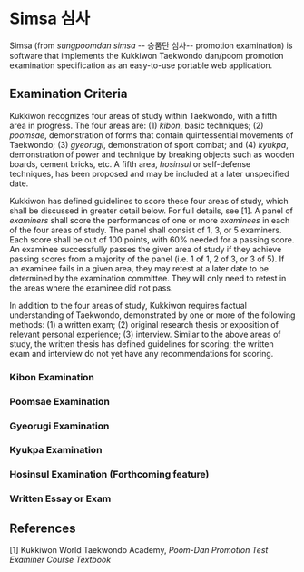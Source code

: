 # Simsa 심사

Simsa (from *sungpoomdan simsa* -- 승품단 심사-- promotion examination) is
software that implements the Kukkiwon Taekwondo dan/poom promotion examination
specification as an easy-to-use portable web application. 

## Examination Criteria

Kukkiwon recognizes four areas of study within Taekwondo, with a fifth area in
progress. The four areas are: (1) *kibon*, basic techniques; (2) *poomsae*,
demonstration of forms that contain quintessential movements of Taekwondo; (3)
*gyeorugi*, demonstration of sport combat; and (4) *kyukpa*, demonstration of
power and technique by breaking objects such as wooden boards, cement bricks,
etc. A fifth area, *hosinsul* or self-defense techniques, has been proposed and
may be included at a later unspecified date.

Kukkiwon has defined guidelines to score these four areas of study, which shall
be discussed in greater detail below. For full details, see [1]. A panel of
*examiners* shall score the performances of one or more *examinees* in each of
the four areas of study. The panel shall consist of 1, 3, or 5 examiners. Each
score shall be out of 100 points, with 60% needed for a passing score. An
examinee successfully passes the given area of study if they achieve passing
scores from a majority of the panel (i.e. 1 of 1, 2 of 3, or 3 of 5). If an
examinee fails in a given area, they may retest at a later date to be determined
by the examination committee. They will only need to retest in the areas where
the examinee did not pass.

In addition to the four areas of study, Kukkiwon requires factual understanding
of Taekwondo, demonstrated by one or more of the following methods: (1) a
written exam; (2) original research thesis or exposition of relevant personal
experience; (3) interview. Similar to the above areas of study, the written
thesis has defined guidelines for scoring; the written exam and interview do
not yet have any recommendations for scoring.

### Kibon Examination

### Poomsae Examination

### Gyeorugi Examination

### Kyukpa Examination

### Hosinsul Examination (Forthcoming feature)

### Written Essay or Exam

## References

[1] Kukkiwon World Taekwondo Academy, *Poom-Dan Promotion Test Examiner Course Textbook*
